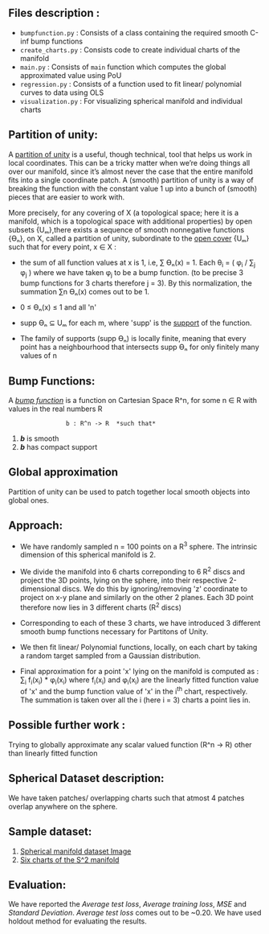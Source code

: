 ## Files description :

- `bumpfunction.py`  : Consists of a class containing the required smooth C-inf bump functions
- `create_charts.py` : Consists code to create individual charts of the manifold
- `main.py` 		 : Consists of `main` function which computes the global approximated value using PoU
- `regression.py` 	 : Consists of a function used to fit linear/ polynomial curves to data using OLS
- `visualization.py` : For visualizing spherical manifold and individual charts

## Partition of unity:

A [partition of unity](https://en.wikipedia.org/wiki/Partition_of_unity) is a useful, though technical, tool that helps us work in local coordinates. This can be a tricky matter when we’re doing things all over our manifold, since it’s almost never the case that the entire manifold fits into a single coordinate patch. A (smooth) partition of unity is a way of breaking the function with the constant value 1 up into a bunch of (smooth) pieces that are easier to work with.

More precisely, for any covering of X (a topological space; here it is a manifold, which is a topological space with additional properties) by open subsets {Uₘ},there exists a sequence of smooth nonnegative functions {ϴₙ}, on X, called a partition of unity, subordinate to the [open cover](https://en.wikipedia.org/wiki/Cover_(topology)#Cover_in_topology) {Uₘ} such that for every point, x ∈ X :
<sub></sub>
- the sum of all function values at x is 1, i.e, ∑ ϴₙ(x) = 1. Each θ<sub>i</sub> = ( φ<sub>i</sub> / ∑<sub>j</sub> φ<sub>j</sub> ) where we have taken φ<sub>j</sub> to be a bump function. (to be precise 3 bump functions for 3 charts therefore j = 3). By this normalization, the summation ∑n ϴₙ(x) comes out to be 1.

- 0 ≤ ϴₙ(x) ≤ 1 and all 'n'

- supp ϴₙ ⊆ Uₘ for each m, where 'supp' is the [support](https://en.wikipedia.org/wiki/Support_(mathematics)) of the function.

- The family of supports (supp ϴₙ) is locally finite, meaning that every point has a neighbourhood that intersects supp ϴₙ for only finitely many values of n

## Bump Functions:

A [*bump function*](https://en.wikipedia.org/wiki/Bump_function) is a function on Cartesian Space R^n, for some n ∈ R with values in the real numbers R

					b : R^n -> R  *such that*

1) **_b_** is smooth
2) **_b_** has compact support
 
## Global approximation

Partition of unity can be used to patch together local smooth objects into global ones.

## Approach:
- We have randomly sampled n = 100 points on a R<sup>3</sup> sphere. The intrinsic dimension of this spherical manifold is 2.

- We divide the manifold into 6 charts correponding to 6 R<sup>2</sup> discs and project the 3D points, lying on the sphere, into their respective 2-dimensional discs. We do this by ignoring/removing 'z' coordinate to project on x-y plane and similarly on the other 2 planes. Each 3D point therefore now lies in 3 different charts (R<sup>2</sup> discs)

- Corresponding to each of these 3 charts, we have introduced 3 different smooth bump functions necessary for Partitons of Unity.

- We then fit linear/ Polynomial functions, locally, on each chart by taking a random target sampled from a Gaussian distribution. 

- Final approximation for a point 'x' lying on the manifold is computed as : ∑<sub>i</sub> f<sub>i</sub>(x<sub>i</sub>) * φ<sub>i</sub>(x<sub>i</sub>) where f<sub>i</sub>(x<sub>i</sub>) and φ<sub>i</sub>(x<sub>i</sub>) are the linearly fitted function value of 'x' and the bump function value of 'x' in the i<sup>th</sup> chart, respectively. The summation is taken over all the i (here i = 3) charts a point lies in.    

## Possible further work : 

Trying to globally approximate any scalar valued function (R^n -> R) other than linearly fitted function

## Spherical Dataset description:

We have taken patches/ overlapping charts such that atmost 4 patches overlap anywhere on the sphere.

## Sample dataset:

1. [Spherical manifold dataset Image](images/sphere_manifold.png)
2. [Six charts of the S^2 manifold](images/charts.png)

## Evaluation:
We have reported the *Average test loss*, *Average training loss*, *MSE* and *Standard Deviation*. *Average test loss* comes out to be ~0.20. We have used holdout method for evaluating the results.
